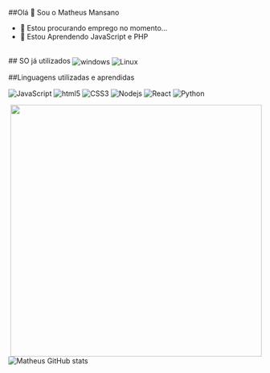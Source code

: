 ##Olá 👋 Sou o Matheus Mansano

- 🔭 Estou procurando emprego no momento...
- 🌱 Estou Aprendendo JavaScript e PHP


<div style="display: inline_block"><br/>
 ## SO já utilizados
 
 <img align="center" alt="windows" src="https://img.shields.io/badge/Windows-0078D6?style=for-the-badge&logo=windows&logoColor=white"/>
 <img align="center" alt="Linux" src="https://img.shields.io/badge/Linux-FCC624?style=for-the-badge&logo=linux&logoColor=black"/>
 
 ##Linguagens utilizadas e aprendidas
 
 <img align="center" alt="JavaScript" src="https://img.shields.io/badge/JavaScript-F7DF1E?style=for-the-badge&logo=javascript&logoColor=black"/>
 <img align="center" alt="html5" src="https://img.shields.io/badge/HTML5-E34F26?style=for-the-badge&logo=html5&logoColor=white"/>
 <img align="center" alt="CSS3" src="https://img.shields.io/badge/CSS3-1572B6?style=for-the-badge&logo=css3&logoColor=white"/>
 <img align="center" alt="Nodejs" src="https://img.shields.io/badge/Node.js-43853D?style=for-the-badge&logo=node.js&logoColor=white"/>
 <img align="center" alt="React" src="https://img.shields.io/badge/React-20232A?style=for-the-badge&logo=react&logoColor=61DAFB"/>
 <img align="center" alt="Python" src="https://img.shields.io/badge/Python-14354C?style=for-the-badge&logo=python&logoColor=white"/> 

 <p> <img align="right" src="https://github.com/Mit382/Mit382/blob/main/tenor.gif" width="500" height "320" /></p>

</div>
  
![Matheus GitHub stats](https://github-readme-stats.vercel.app/api?username=devMansano&show_icons=true&theme=dark)
